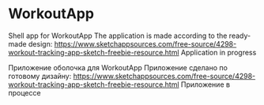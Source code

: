 # WorkoutApp

Shell app for WorkoutApp
The application is made according to the ready-made design: https://www.sketchappsources.com/free-source/4298-workout-tracking-app-sketch-freebie-resource.html
Application in progress

Приложение оболочка для WorkoutApp
Приложение сделано по готовому дизайну: https://www.sketchappsources.com/free-source/4298-workout-tracking-app-sketch-freebie-resource.html
Приложение в процессе 
